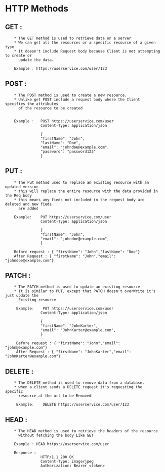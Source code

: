 # HTTP Methods

## GET :
        * The GET method is used to retrieve data on a server
        * We can get all the resources or a specific resource of a given type
        * It doesn't include Request body because Client is not attempting to create or 
          update the data.

        Example : https://userservice.com/user/123

## POST :
        * The POST method is used to create a new resource.
        * Unlike get POST include a request body where the Client specifies the attributes
          of the resource to be created


        Example :   POST https://userservice.com/user
                    Content-Type: application/json

                    {
                    "firstName": "John",
                    "lastName": "Doe",
                    "email": "johndoe@example.com",
                    "password": "password123"
                    } 

## PUT :
        * The Put method used to replace an existing resource with an updated version
        * this will replace the entire resource with the data provided in the Req body
        * this means any fieds not included in the request body are deleted and new fieds
          are added

        Example:    PUT https://userservice.com/user
                    Content-Type: application/json

                    {
                    "firstName": "John",
                    "email": "johndoe@example.com",
                    }

        Before request : { "firstName": "John","lastName": "Doe"}
        After Request : { "firstName": "John","email": "johndoe@example.com"}


## PATCH :
        * The PATCH method is used to update an existing resource
        * It is similar to PUT, except that PATCH doesn't overWrite it's just update the
          Existing resource
        
         Example:    PUT https://userservice.com/user
                    Content-Type: application/json

                    {
                    "firstName": "JohnKarter",
                    "email": "JohnKarter@example.com",
                    }

         Before request : { "firstName": "John","email": "john@example.com"}
         After Request : { "firstName": "JohnKarter","email": "JohnKarter@example.com"}


## DELETE :
        * The DELETE method is used to remove data from a database.
        * when a client sends a DELETE request it's requesting the specific
          resource at the url to be Removed

         Example:    DELETE https://userservice.com/user/123
        
## HEAD :
        * The HEAD method is used to retrieve the headers of the resource 
          without fetching the body Like GET
        
        Example : HEAD https://userservice.com/user

        Response :
                    HTTP/1.1 200 OK
                    Content-Type: image/jpeg
                    Authorization: Bearer <token>

